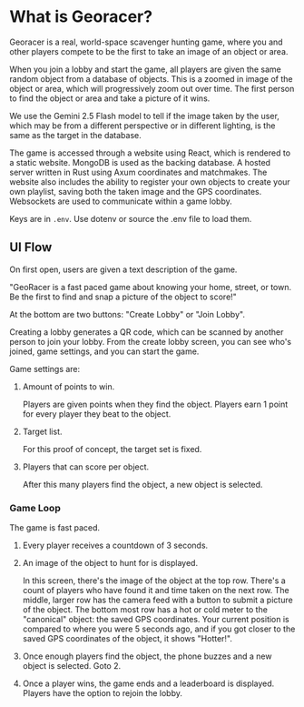 # What is Georacer?

Georacer is a real, world-space scavenger hunting game, where you and other
players compete to be the first to take an image of an object or area.

When you join a lobby and start the game, all players are given the same random
object from a database of objects.  This is a zoomed in image of the object or area,
which will progressively zoom out over time. The first person to find the object or area
and take a picture of it wins.

We use the Gemini 2.5 Flash model to tell if the image taken by the user, which
may be from a different perspective or in different lighting, is the same as the
target in the database.

The game is accessed through a website using React, which is rendered to a
static website. MongoDB is used as the backing database. A hosted server written
in Rust using Axum coordinates and matchmakes. The website also includes the
ability to register your own objects to create your own playlist, saving both
the taken image and the GPS coordinates. Websockets are used to communicate
within a game lobby.

Keys are in `.env`. Use dotenv or source the .env file to load them.

## UI Flow
On first open, users are given a text description of the game.

"GeoRacer is a fast paced game about knowing your home, street, or town. Be the
first to find and snap a picture of the object to score!"

At the bottom are two buttons: "Create Lobby" or "Join Lobby".

Creating a lobby generates a QR code, which can be scanned by another person to
join your lobby.  From the create lobby screen, you can see who's joined, game
settings, and you can start the game.

Game settings are:
1. Amount of points to win.
   
   Players are given points when they find the object. Players earn 1 point for
   every player they beat to the object.

2. Target list.

   For this proof of concept, the target set is fixed.
   
3. Players that can score per object.

   After this many players find the object, a new object is selected.

### Game Loop
The game is fast paced.

1. Every player receives a countdown of 3 seconds.
2. An image of the object to hunt for is displayed.

   In this screen, there's the image of the object at the top row. There's a count of
   players who have found it and time taken on the next row. The middle,
   larger row has the camera feed with a button to submit a picture of the object.
   The bottom most row has a hot or cold meter to the "canonical" object: the saved GPS coordinates.
   Your current position is compared to where you were 5 seconds ago, and if you got closer to the
   saved GPS coordinates of the object, it shows "Hotter!".

3. Once enough players find the object, the phone buzzes and a new object is
   selected. Goto 2.
4. Once a player wins, the game ends and a leaderboard is displayed. Players
   have the option to rejoin the lobby.
